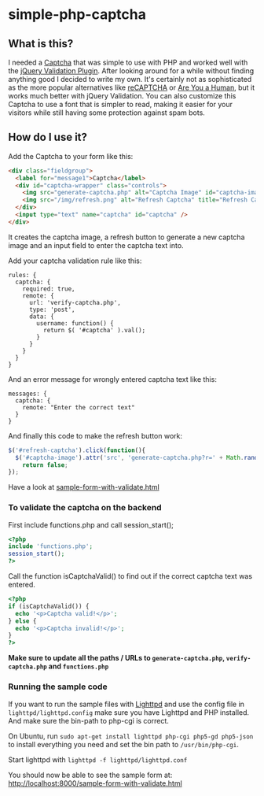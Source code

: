 # simple-php-captcha

## What is this?

I needed a [Captcha](http://en.wikipedia.org/wiki/CAPTCHA) that was simple to use with  PHP and worked well with the [jQuery Validation Plugin](http://jqueryvalidation.org/). After looking around for a while without finding anything good I decided to write my own.
It's certainly not as sophisticated as the more popular alternatives like [reCAPTCHA](http://www.google.com/recaptcha) or [Are You a Human](http://areyouahuman.com/), but it works much better with jQuery Validation.
You can also customize this Captcha to use a font that is simpler to read, making it easier for your visitors while still having some protection against spam bots.

## How do I use it?

Add the Captcha to your form like this:

```html
<div class="fieldgroup">
  <label for="message1">Captcha</label>
  <div id="captcha-wrapper" class="controls">
    <img src="generate-captcha.php" alt="Captcha Image" id="captcha-image" />
    <img src="/img/refresh.png" alt="Refresh Captcha" title="Refresh Captcha" id="refresh-captcha" />
  </div>
  <input type="text" name="captcha" id="captcha" />
</div>
```

It creates the captcha image, a refresh button to generate a new captcha image and an input field to enter the captcha text into.

Add your captcha validation rule like this:

```
rules: {
  captcha: {
    required: true,
    remote: {
      url: 'verify-captcha.php',
      type: 'post',
      data: {
        username: function() {
          return $( '#captcha' ).val();
        }
      }
    }
  }
}
```
And an error message for wrongly entered captcha text like this:

```
messages: {
  captcha: {
    remote: "Enter the correct text"
  }
}
```

And finally this code to make the refresh button work:

```javascript
$('#refresh-captcha').click(function(){
  $('#captcha-image').attr('src', 'generate-captcha.php?r=' + Math.random());
    return false;
});
```

Have a look at [sample-form-with-validate.html](https://github.com/andwin/simple-php-captcha/blob/master/sample-form-with-validate.html)

### To validate the captcha on the backend

First include functions.php and call session_start();

```php
<?php
include 'functions.php';
session_start();
?>
```

Call the function isCaptchaValid() to find out if the correct captcha text was entered.

```php
<?php
if (isCaptchaValid()) {
  echo '<p>Captcha valid!</p>';
} else {
  echo '<p>Captcha invalid!</p>';
}
?>
```

**Make sure to update all the paths / URLs to `generate-captcha.php`, `verify-captcha.php` and `functions.php`**

### Running the sample code

If you want to run the sample files with [Lighttpd](http://www.lighttpd.net/) and use the config file in `lighttpd/lighttpd.config` make sure you have Lighttpd and PHP installed. And make sure the bin-path to php-cgi is correct.

On Ubuntu, run `sudo apt-get install lighttpd php-cgi php5-gd php5-json` to install everything you need and set the bin path to `/usr/bin/php-cgi`.

Start lighttpd with `lighttpd -f lighttpd/lighttpd.conf`

You should now be able to see the sample form at: [http://localhost:8000/sample-form-with-validate.html](http://localhost:8000/sample-form-with-validate.html)
